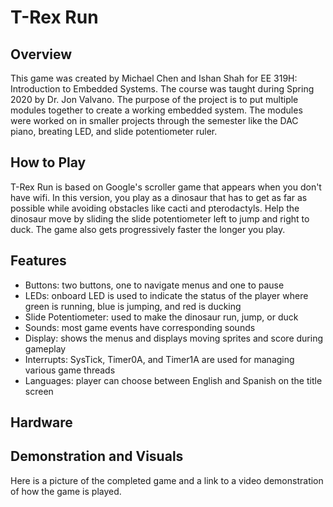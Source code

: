 # T-Rex Run

## Overview
This game was created by Michael Chen and Ishan Shah for EE 319H: Introduction to Embedded Systems. The course was taught during Spring 2020 by Dr. Jon Valvano. The purpose of the project is to put multiple modules together to create a working embedded system. The modules were worked on in smaller projects through the semester like the DAC piano, breating LED, and slide potentiometer ruler.

## How to Play
T-Rex Run is based on Google's scroller game that appears when you don't have wifi. In this version, you play as a dinosaur that has to get as far as possible while avoiding obstacles like cacti and pterodactyls. Help the dinosaur move by sliding the slide potentiometer left to jump and right to duck. The game also gets progressively faster the longer you play.

## Features
- Buttons: two buttons, one to navigate menus and one to pause
- LEDs: onboard LED is used to indicate the status of the player where green is running, blue is jumping, and red is ducking
- Slide Potentiometer: used to make the dinosaur run, jump, or duck
- Sounds: most game events have corresponding sounds
- Display: shows the menus and displays moving sprites and score during gameplay
- Interrupts: SysTick, Timer0A, and Timer1A are used for managing various game threads
- Languages: player can choose between English and Spanish on the title screen

## Hardware

## Demonstration and Visuals
Here is a picture of the completed game and a link to a video demonstration of how the game is played.